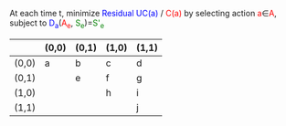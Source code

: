 At each time t, minimize <span style="color:blue">Residual UC(a)</span> / <span style="color:red">C(a)</span> by selecting action <span style="color:red">a</span>∈<span style="color:red">A</span>, subject to <span style="color:blue">D<sub>a</sub></span>(<span style="color:red">A<sub>e</sub></span>, <span style="color:green">S<sub>e</sub></span>)=<span style="color:green">S'<sub>e</sub></span>


|       | (0,0) | (0,1) | (1,0) | (1,1) |
| ----- | ----- | ----- | ----- | ----- |
| (0,0) | a     | b     | c     | d     |
| (0,1) |       | e     | f     | g     |
| (1,0) |       |       | h     | i     |
| (1,1) |       |       |       | j     |
